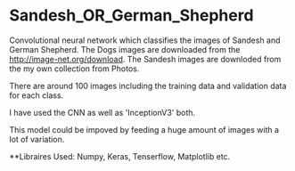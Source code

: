 # Sandesh_OR_German_Shepherd
Convolutional neural network which classifies the images of Sandesh and German Shepherd.
The Dogs images are downloaded from the http://image-net.org/download. The Sandesh images are downloded from the my own collection from Photos. 

There are around 100 images including the training data and validation data for each class.

I have used the CNN as well as 'InceptionV3' both. 
 
This model could be impoved by feeding a huge amount of images with a lot of variation. 
 
**Libraires Used: Numpy, Keras, Tenserflow, Matplotlib etc.
